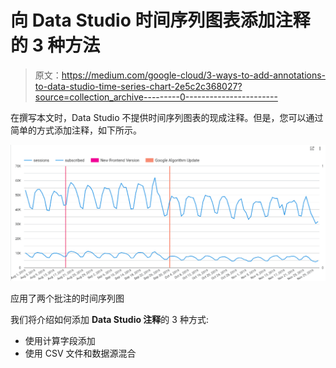 # 向 Data Studio 时间序列图表添加注释的 3 种方法

> 原文：<https://medium.com/google-cloud/3-ways-to-add-annotations-to-data-studio-time-series-chart-2e5c2c368027?source=collection_archive---------0----------------------->

在撰写本文时，Data Studio 不提供时间序列图表的现成注释。但是，您可以通过简单的方式添加注释，如下所示。

![](img/b203ad3bb540396ee04c5e67448e5f4d.png)

应用了两个批注的时间序列图

我们将介绍如何添加 **Data Studio 注释**的 3 种方式:

*   使用计算字段添加
*   使用 CSV 文件和数据源混合